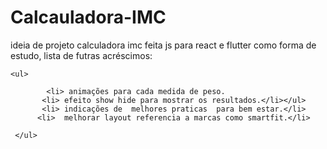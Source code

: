 # Calcauladora-IMC
ideia de projeto calculadora imc feita js  para react e flutter como forma de estudo,
lista de futras acréscimos:
   
    <ul>
     
            <li> animações para cada medida de peso.
           <li> efeito show hide para mostrar os resultados.</li></ul>
           <li> indicações de  melhores praticas  para bem estar.</li>
          <li>  melhorar layout referencia a marcas como smartfit.</li>
          
     </ul>

